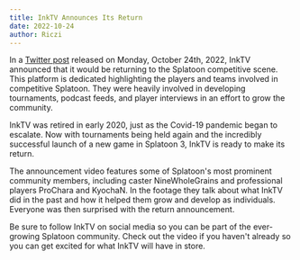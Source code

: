 ```yaml
---
title: InkTV Announces Its Return
date: 2022-10-24
author: Riczi
---
```


In a [Twitter post](https://twitter.com/InkTVSplat/status/1584590544205930496) released on Monday, October 24th, 2022, InkTV announced that it would be returning to the Splatoon competitive scene. This platform is dedicated highlighting the players and teams involved in competitive Splatoon. They were heavily involved in developing tournaments, podcast feeds, and player interviews in an effort to grow the community.

InkTV was retired in early 2020, just as the Covid-19 pandemic began to escalate. Now with tournaments being held again and the incredibly successful launch of a new game in Splatoon 3, InkTV is ready to make its return.

The announcement video features some of Splatoon's most prominent community members, including caster NineWholeGrains and professional players ProChara and KyochaN. In the footage they talk about what InkTV did in the past and how it helped them grow and develop as individuals. Everyone was then surprised with the return announcement.

Be sure to follow InkTV on social media so you can be part of the ever-growing Splatoon community. Check out the video if you haven't already so you can get excited for what InkTV will have in store.

